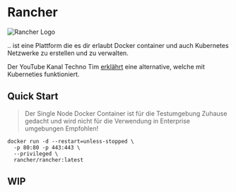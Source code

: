 # Rancher

![Rancher Logo](https://rancher.com/imgs/rancher-logo-horiz-color.png "Rancher Logo")

.. ist eine Plattform die es dir erlaubt Docker container und auch Kubernetes Netzwerke zu erstellen und zu verwalten.

Der YouTube Kanal Techno Tim [erklährt](https://www.youtube.com/watch?v=oILc0ywDVTk "YouTube Video 'Docker, Rancher, Kubernetes... Minecraft? (Rancher Setup and Install Tutorial)' von Techno Tim") eine alternative, welche mit Kuberneties funktioniert.


## Quick Start

> Der Single Node Docker Container ist für die Testumgebung Zuhause gedacht und wird nicht für die Verwendung in Enterprise umgebungen Empfohlen!

```
docker run -d --restart=unless-stopped \
  -p 80:80 -p 443:443 \
  --privileged \
  rancher/rancher:latest
```

## __WIP__
